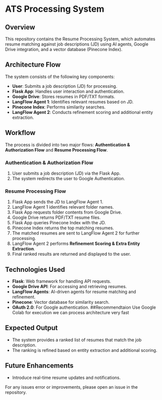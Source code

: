 # ATS  Processing System

## Overview
This repository contains the Resume Processing System, which automates resume matching against job descriptions (JD) using AI agents, Google Drive integration, and a vector database (Pinecone Index).

## Architecture Flow
The system consists of the following key components:
- **User**: Submits a job description (JD) for processing.
- **Flask App**: Handles user interaction and authentication.
- **Google Drive**: Stores resumes in PDF/TXT formats.
- **LangFlow Agent 1**: Identifies relevant resumes based on JD.
- **Pinecone Index**: Performs similarity searches.
- **LangFlow Agent 2**: Conducts refinement scoring and additional entity extraction.

## Workflow
The process is divided into two major flows: **Authentication & Authorization Flow** and **Resume Processing Flow**.

### Authentication & Authorization Flow
1. User submits a job description (JD) via the Flask App.
2. The system redirects the user to Google Authentication.

### Resume Processing Flow
1. Flask App sends the JD to LangFlow Agent 1.
2. LangFlow Agent 1 identifies relevant folder names.
3. Flask App requests folder contents from Google Drive.
4. Google Drive returns PDF/TXT resume files.
5. Flask App queries Pinecone Index with the JD.
6. Pinecone Index returns the top matching resumes.
7. The matched resumes are sent to LangFlow Agent 2 for further processing.
8. LangFlow Agent 2 performs **Refinement Scoring & Extra Entity Extraction**.
9. Final ranked results are returned and displayed to the user.

## Technologies Used
- **Flask**: Web framework for handling API requests.
- **Google Drive API**: For accessing and retrieving resumes.
- **LangFlow Agents**: AI-driven agents for resume matching and refinement.
- **Pinecone**: Vector database for similarity search.
- **OAuth 2.0**: For Google authentication.
##Recommendtaion
Use Google Colab for execution 
we can process architecture very fast
## Expected Output
- The system provides a ranked list of resumes that match the job description.
- The ranking is refined based on entity extraction and additional scoring.

## Future Enhancements

- Introduce real-time resume updates and notifications.



For any issues error or improvements, please open an issue in the repository.

